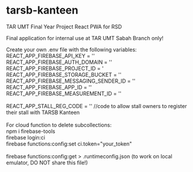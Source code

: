 # tarsb-kanteen
TAR UMT Final Year Project React PWA for RSD

Final application for internal use at TAR UMT Sabah Branch only!

Create your own .env file with the following variables: <br />
REACT_APP_FIREBASE_API_KEY = ''<br />
REACT_APP_FIREBASE_AUTH_DOMAIN = ''<br />
REACT_APP_FIREBASE_PROJECT_ID = '<br />
REACT_APP_FIREBASE_STORAGE_BUCKET = ''<br />
REACT_APP_FIREBASE_MESSAGING_SENDER_ID = ''<br />
REACT_APP_FIREBASE_APP_ID = ''<br />
REACT_APP_FIREBASE_MEASUREMENT_ID = ''<br />
<br />
REACT_APP_STALL_REG_CODE = '' //code to allow stall owners to register their stall with TARSB Kanteen<br/>
<br />
For cloud function to delete subcollections: <br />
npm i firebase-tools<br />
firebase login:ci<br />
firebase functions:config:set ci.token="your_token"<br />
<br />
firebase functions:config:get > .runtimeconfig.json (to work on local emulator, DO NOT share this file!)<br />